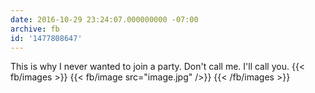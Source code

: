 ```yaml
---
date: 2016-10-29 23:24:07.000000000 -07:00
archive: fb
id: '1477808647'
---
```


This is why I never wanted to join a party. Don't call me. I'll call you.
{{< fb/images >}}
{{< fb/image src="image.jpg" />}}
{{< /fb/images >}}
